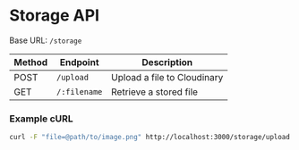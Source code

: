 # Storage API

Base URL: `/storage`

| Method | Endpoint | Description |
| ------ | -------- | ----------- |
| POST | `/upload` | Upload a file to Cloudinary |
| GET | `/:filename` | Retrieve a stored file |

### Example cURL
```bash
curl -F "file=@path/to/image.png" http://localhost:3000/storage/upload
```
